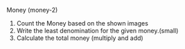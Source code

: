 Money (money-2)

1. Count the Money based on the shown images
2. Write the least denomination for the given money.(small)
3. Calculate the total money (multiply and add)

